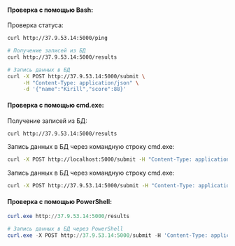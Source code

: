 #### Проверка с помощью Bash:

Проверка статуса:
```bash
curl http://37.9.53.14:5000/ping
```

```bash
# Получение записей из БД
curl http://37.9.53.14:5000/results
```

```bash
# Запись данных в БД
curl -X POST http://37.9.53.14:5000/submit \
     -H "Content-Type: application/json" \
     -d '{"name":"Kirill","score":88}'
```

#### Проверка с помощью cmd.exe:

Получение записей из БД:
```bash
curl http://37.9.53.14:5000/results
```

Запись данных в БД через командную строку cmd.exe:
```bash
curl -X POST http://localhost:5000/submit -H "Content-Type: application/json" -d "{\"name\":\"Serge\",\"score\":777}"
```

Запись данных в БД через командную строку cmd.exe:
```bash
curl -X POST http://37.9.53.14:5000/submit -H "Content-Type: application/json" -d "{\"name\":\"Serge\",\"score\":777}"
```

#### Проверка с помощью PowerShell:

```PowerShell
curl.exe http://37.9.53.14:5000/results
```

```powershell
# Запись данных в БД через PowerShell
curl.exe -X POST http://37.9.53.14:5000/submit -H 'Content-Type: application/json' -d '{\"name\":\"Serge\",\"score\":777}'
```
